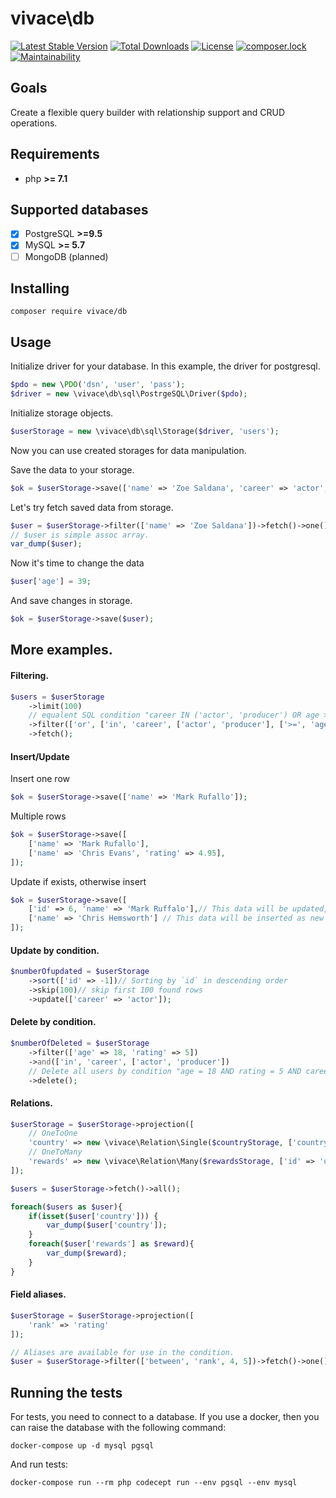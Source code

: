 # vivace\db

[![Latest Stable Version](https://poser.pugx.org/vivace/db/v/stable)](https://packagist.org/packages/vivace/db)
[![Total Downloads](https://poser.pugx.org/vivace/db/downloads)](https://packagist.org/packages/vivace/db)
[![License](https://poser.pugx.org/vivace/db/license)](https://packagist.org/packages/vivace/db)
[![composer.lock](https://poser.pugx.org/vivace/db/composerlock)](https://packagist.org/packages/vivace/db)
[![Maintainability](https://api.codeclimate.com/v1/badges/996b9318332fb25f58e0/maintainability)](https://codeclimate.com/github/php-vivace/db/maintainability)
## Goals

Create a flexible query builder with relationship support and CRUD operations.

## Requirements
- php __>= 7.1__

## Supported databases

- [x] PostgreSQL __>=9.5__
- [x] MySQL __>= 5.7__
- [ ] MongoDB (planned)

## Installing

```
composer require vivace/db
```

## Usage

Initialize driver for your database. In this example, the driver for postgresql.
```php
$pdo = new \PDO('dsn', 'user', 'pass');
$driver = new \vivace\db\sql\PostrgeSQL\Driver($pdo);
```

Initialize storage objects.
```php
$userStorage = new \vivace\db\sql\Storage($driver, 'users');
```
Now you can use created storages for data manipulation.


Save the data to your storage.
```php
$ok = $userStorage->save(['name' => 'Zoe Saldana', 'career' => 'actor', 'rating' => 4.95]);
```
Let's try fetch saved data from storage.
```php
$user = $userStorage->filter(['name' => 'Zoe Saldana'])->fetch()->one();
// $user is simple assoc array.
var_dump($user);
```

Now it's time to change the data

```php
$user['age'] = 39;
```
And save changes in storage.

```php
$ok = $userStorage->save($user);
```

## More examples.


#### Filtering.
```php
$users = $userStorage
    ->limit(100)
    // equalent SQL condition "career IN ('actor', 'producer') OR age >= 40"
    ->filter(['or', ['in', 'career', ['actor', 'producer'], ['>=', 'age', 40]])
    ->fetch();
```

#### Insert/Update
Insert one row
```php
$ok = $userStorage->save(['name' => 'Mark Rufallo']);
```
Multiple rows
```php
$ok = $userStorage->save([
    ['name' => 'Mark Rufallo'],
    ['name' => 'Chris Evans', 'rating' => 4.95],
]);
```
Update if exists, otherwise insert
```php
$ok = $userStorage->save([
    ['id' => 6, 'name' => 'Mark Ruffalo'],// This data will be updated, because 'id' is the primary key
    ['name' => 'Chris Hemsworth'] // This data will be inserted as new row
]);

```
#### Update by condition.
```php
$numberOfupdated = $userStorage
    ->sort(['id' => -1])// Sorting by `id` in descending order
    ->skip(100)// skip first 100 found rows
    ->update(['career' => 'actor']);
```

#### Delete by condition.
```php
$numberOfDeleted = $userStorage
    ->filter(['age' => 18, 'rating' => 5])
    ->and(['in', 'career', ['actor', 'producer'])
    // Delete all users by condition "age = 18 AND rating = 5 AND career IN ('actor', 'producer')"
    ->delete();
```

#### Relations.
```php
$userStorage = $userStorage->projection([
    // OneToOne
    'country' => new \vivace\Relation\Single($countryStorage, ['country_id' => 'id']),
    // OneToMany
    'rewards' => new \vivace\Relation\Many($rewardsStorage, ['id' => 'user_id'])
]);

$users = $userStorage->fetch()->all();

foreach($users as $user){
    if(isset($user['country'])) {
        var_dump($user['country']);
    }
    foreach($user['rewards'] as $reward){
        var_dump($reward);        
    }
}

```
#### Field aliases.
```php
$userStorage = $userStorage->projection([
    'rank' => 'rating'
]);

// Aliases are available for use in the condition.
$user = $userStorage->filter(['between', 'rank', 4, 5])->fetch()->one();
```


## Running the tests

For tests, you need to connect to a database.
If you use a docker, then you can raise the database with the following command:
```
docker-compose up -d mysql pgsql
```
And run tests:
```
docker-compose run --rm php codecept run --env pgsql --env mysql
```


